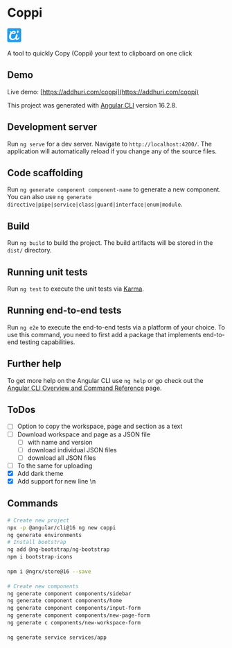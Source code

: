 # Coppi

![Coppi Web App Logo](src/assets/favicon-32x32.png)

A tool to quickly Copy (Coppi) your text to clipboard on one click

## Demo

Live demo: [https://addhuri.com/coppi](https://addhuri.com/coppi)

This project was generated with [Angular CLI](https://github.com/angular/angular-cli) version 16.2.8.

## Development server

Run `ng serve` for a dev server. Navigate to `http://localhost:4200/`. The application will automatically reload if you change any of the source files.

## Code scaffolding

Run `ng generate component component-name` to generate a new component. You can also use `ng generate directive|pipe|service|class|guard|interface|enum|module`.

## Build

Run `ng build` to build the project. The build artifacts will be stored in the `dist/` directory.

## Running unit tests

Run `ng test` to execute the unit tests via [Karma](https://karma-runner.github.io).

## Running end-to-end tests

Run `ng e2e` to execute the end-to-end tests via a platform of your choice. To use this command, you need to first add a package that implements end-to-end testing capabilities.

## Further help

To get more help on the Angular CLI use `ng help` or go check out the [Angular CLI Overview and Command Reference](https://angular.io/cli) page.

## ToDos

- [ ] Option to copy the workspace, page and section as a text
- [ ] Download workspace and page as a JSON file
  - [ ] with name and version
  - [ ] download individual JSON files
  - [ ] download all JSON files
- [ ] To the same for uploading
- [x] Add dark theme
- [x] Add support for new line \n

## Commands

```bash
# Create new project
npx -p @angular/cli@16 ng new coppi
ng generate environments
# Install bootstrap
ng add @ng-bootstrap/ng-bootstrap
npm i bootstrap-icons

npm i @ngrx/store@16 --save

# Create new components
ng generate component components/sidebar
ng generate component components/home
ng generate component components/input-form
ng generate component components/new-page-form
ng generate c components/new-workspace-form

ng generate service services/app
```
